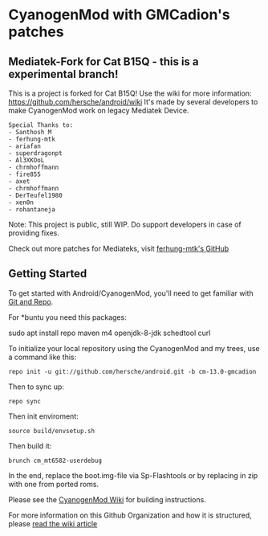 CyanogenMod with GMCadion's patches
===========

Mediatek-Fork for Cat B15Q - this is a experimental branch!
------------------
This is a project is forked for Cat B15Q! Use the wiki for more information: https://github.com/hersche/android/wiki
It's made by several developers to make CyanogenMod work on legacy Mediatek Device.

    Special Thanks to:
    - Santhosh M
    - ferhung-mtk
    - ariafan 
    - superdragonpt
    - Al3XKOoL
    - chrmhoffmann
    - fire855
    - axet
    - chrmhoffmann
    - DerTeufel1980
    - xen0n
    - rohantaneja

Note: This project is public, still WIP. Do support developers in case of providing fixes.

Check out more patches for Mediateks, visit [ferhung-mtk's GitHub](https://github.com/ferhung-mtk/)


Getting Started
---------------

To get started with Android/CyanogenMod, you'll need to get
familiar with [Git and Repo](http://source.android.com/source/using-repo.html).

For *buntu you need this packages:

sudo apt install repo maven m4 openjdk-8-jdk schedtool curl

To initialize your local repository using the CyanogenMod and my trees, use a command like this:

    repo init -u git://github.com/hersche/android.git -b cm-13.0-gmcadion

Then to sync up:

    repo sync
    
Then init enviroment:

    source build/envsetup.sh

Then build it:

    brunch cm_mt6582-userdebug
    
In the end, replace the boot.img-file via Sp-Flashtools or by replacing in zip with one from ported roms.


Please see the [CyanogenMod Wiki](http://wiki.cyanogenmod.org/) for building instructions.

For more information on this Github Organization and how it is structured, 
please [read the wiki article](http://wiki.cyanogenmod.org/w/Github_Organization)
